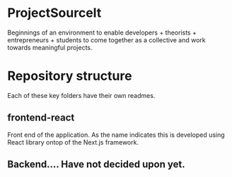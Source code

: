 # ProjectSourceIt
Beginnings of an environment to enable developers + theorists + entrepreneurs + students to come together as a collective and work towards meaningful projects.





# Repository structure
Each of these key folders have their own readmes.

## frontend-react
Front end of the application. As the name indicates this is developed using React library ontop of the Next.js framework.


## Backend.... Have not decided upon yet.